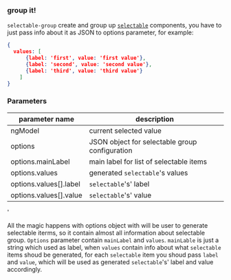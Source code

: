 ### group it!

`selectable-group` create and group up [`selectable`](components/selectable/touching) components, 
you have to just pass info about it as JSON to options parameter, for example:

```json
{
  values: [
      {label: 'first', value: 'first value'},
      {label: 'second', value: 'second value'},
      {label: 'third', value: 'third value'}
    ]
}
```

### Parameters

| parameter name         | description                                    |
| ----------------       | -------------                                  |
| ngModel                | current selected value                         |  
| options                | JSON object for selectable group configuration |
| options.mainLabel      | main label for list of selectable items        |
| options.values         | generated `selectable`'s values                |
| options.values[].label | `selectable`'s' label                          |
| options.values[].value | `selectable`'s' value
'

All the magic happens with options object with will be user to generate selectable iterms,
so it contain almost all information about selectable group. `Options` parameter contain 
`mainLabel` and `values`. `mainLable` is just a string which used as label, when `values`
contain info about what `selectable` items shoud be generated, for each `selectable` item
you shoud pass `label` and `value`, which will be used as generated `selectable`'s' label and value
accordingly.

